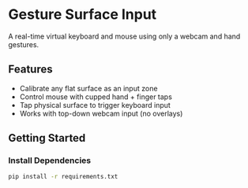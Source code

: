 # Gesture Surface Input

A real-time virtual keyboard and mouse using only a webcam and hand gestures.

## Features
- Calibrate any flat surface as an input zone
- Control mouse with cupped hand + finger taps
- Tap physical surface to trigger keyboard input
- Works with top-down webcam input (no overlays)

## Getting Started

### Install Dependencies
```bash
pip install -r requirements.txt
